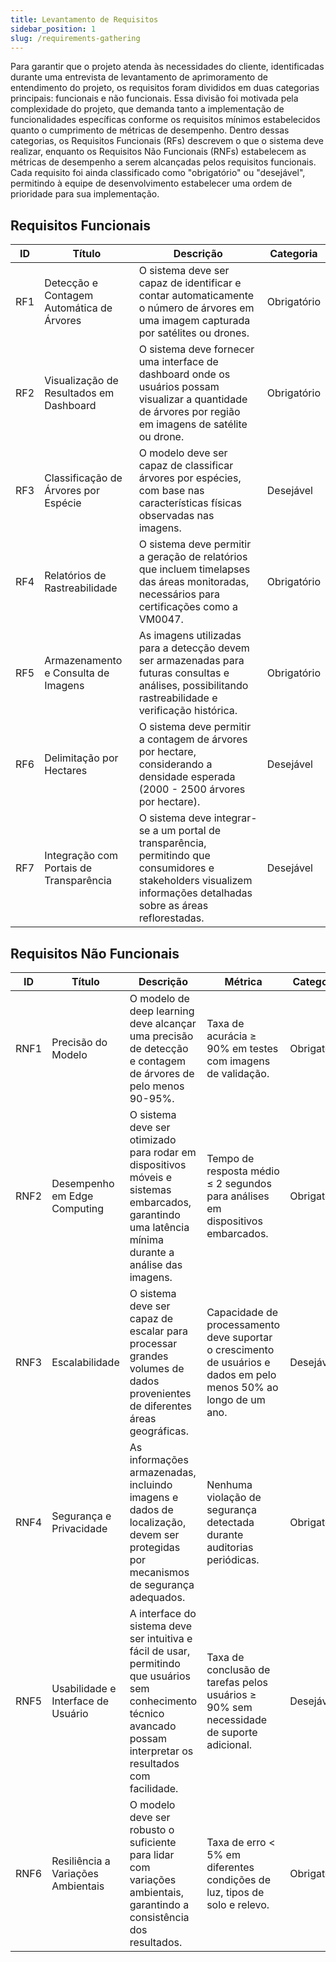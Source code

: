 ```yaml
---
title: Levantamento de Requisitos
sidebar_position: 1
slug: /requirements-gathering
---
```


Para garantir que o projeto atenda às necessidades do cliente, identificadas durante uma entrevista de levantamento de aprimoramento de entendimento do projeto, os requisitos foram divididos em duas categorias principais: funcionais e não funcionais. Essa divisão foi motivada pela complexidade do projeto, que demanda tanto a implementação de funcionalidades específicas conforme os requisitos mínimos estabelecidos quanto o cumprimento de métricas de desempenho. Dentro dessas categorias, os Requisitos Funcionais (RFs) descrevem o que o sistema deve realizar, enquanto os Requisitos Não Funcionais (RNFs) estabelecem as métricas de desempenho a serem alcançadas pelos requisitos funcionais. Cada requisito foi ainda classificado como "obrigatório" ou "desejável", permitindo à equipe de desenvolvimento estabelecer uma ordem de prioridade para sua implementação.

## Requisitos Funcionais

| ID   | Título                                    | Descrição                                                                                           | Categoria   |
|------|-------------------------------------------|-----------------------------------------------------------------------------------------------------|-------------|
| RF1  | Detecção e Contagem Automática de Árvores | O sistema deve ser capaz de identificar e contar automaticamente o número de árvores em uma imagem capturada por satélites ou drones. | Obrigatório |
| RF2  | Visualização de Resultados em Dashboard   | O sistema deve fornecer uma interface de dashboard onde os usuários possam visualizar a quantidade de árvores por região em imagens de satélite ou drone. | Obrigatório |
| RF3  | Classificação de Árvores por Espécie      | O modelo deve ser capaz de classificar árvores por espécies, com base nas características físicas observadas nas imagens. | Desejável   |
| RF4  | Relatórios de Rastreabilidade             | O sistema deve permitir a geração de relatórios que incluem timelapses das áreas monitoradas, necessários para certificações como a VM0047. | Obrigatório |
| RF5  | Armazenamento e Consulta de Imagens       | As imagens utilizadas para a detecção devem ser armazenadas para futuras consultas e análises, possibilitando rastreabilidade e verificação histórica. | Obrigatório |
| RF6  | Delimitação por Hectares                  | O sistema deve permitir a contagem de árvores por hectare, considerando a densidade esperada (2000 - 2500 árvores por hectare). | Desejável   |
| RF7  | Integração com Portais de Transparência   | O sistema deve integrar-se a um portal de transparência, permitindo que consumidores e stakeholders visualizem informações detalhadas sobre as áreas reflorestadas. | Desejável   |

## Requisitos Não Funcionais

| ID   | Título                                | Descrição                                                                                                       | Métrica                                                                                                         | Categoria   |
|------|---------------------------------------|-----------------------------------------------------------------------------------------------------------------|-----------------------------------------------------------------------------------------------------------------|-------------|
| RNF1 | Precisão do Modelo                    | O modelo de deep learning deve alcançar uma precisão de detecção e contagem de árvores de pelo menos 90-95%.    | Taxa de acurácia ≥ 90% em testes com imagens de validação.                                                       | Obrigatório |
| RNF2 | Desempenho em Edge Computing          | O sistema deve ser otimizado para rodar em dispositivos móveis e sistemas embarcados, garantindo uma latência mínima durante a análise das imagens. | Tempo de resposta médio ≤ 2 segundos para análises em dispositivos embarcados.                                   | Obrigatório |
| RNF3 | Escalabilidade                        | O sistema deve ser capaz de escalar para processar grandes volumes de dados provenientes de diferentes áreas geográficas. | Capacidade de processamento deve suportar o crescimento de usuários e dados em pelo menos 50% ao longo de um ano. | Desejável   |
| RNF4 | Segurança e Privacidade               | As informações armazenadas, incluindo imagens e dados de localização, devem ser protegidas por mecanismos de segurança adequados. | Nenhuma violação de segurança detectada durante auditorias periódicas.                                           | Obrigatório |
| RNF5 | Usabilidade e Interface de Usuário    | A interface do sistema deve ser intuitiva e fácil de usar, permitindo que usuários sem conhecimento técnico avancado possam interpretar os resultados com facilidade. | Taxa de conclusão de tarefas pelos usuários ≥ 90% sem necessidade de suporte adicional.                          | Desejável   |
| RNF6 | Resiliência a Variações Ambientais    | O modelo deve ser robusto o suficiente para lidar com variações ambientais, garantindo a consistência dos resultados. | Taxa de erro < 5% em diferentes condições de luz, tipos de solo e relevo.                                        | Obrigatório |

